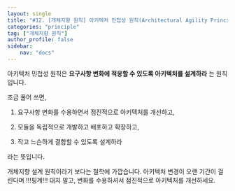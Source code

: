 ```yaml
---
layout: single
title: "#12. [개체지향 원칙] 아키텍처 민첩성 원칙(Architectural Agility Principle)"
categories: "principle"
tag: ["개체지향 원칙"]
author_profile: false
sidebar: 
    nav: "docs"
---
```


아키텍처 민첩성 원칙은 **요구사항 변화에 적응할 수 있도록 아키텍처를 설계하라** 는 원칙입니다.

조금 풀어 쓰면,

1. 요구사항 변화를 수용하면서 점진적으로 아키텍처를 개선하고, 

2. 모듈을 독립적으로 개발하고 배포하고 확장하고,

4. 작고 느슨하게 결합할 수 있도록 설계하라

라는 뜻입니다. 

개체지향 설계 원칙이라기 보다는 철학에 가깝습니다. 아키텍처 변경이 오랜 기간이 걸린다며 !!!핑계!!! 대지 말고, 변화를 수용하셔서 점진적으로 아키텍처를 개선하세요.
